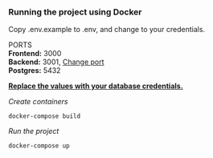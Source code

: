 ### Running the project using Docker
Copy .env.example to .env, and change to your credentials.

PORTS\
**Frontend:** 3000\
**Backend:** 3001, [Change port](./server/src/config.ts)\
**Postgres:** 5432

[**Replace the values with your database credentials.**](./server/.env)

_Create containers_

``` 
docker-compose build
```
_Run the project_

``` 
docker-compose up
```
